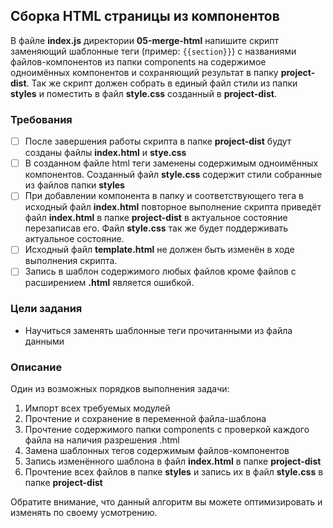 ## Сборка HTML страницы из компонентов

В файле **index.js** директории **05-merge-html** напишите скрипт заменяющий шаблонные теги  (пример: ```{{section}}```) с названиями файлов-компонентов из папки components на содержимое одноимённых компонентов и сохраняющий результат в папку **project-dist**. Так же скрипт должен собрать в единый файл стили из папки **styles** и поместить в файл **style.css** созданный в **project-dist**. 
### Требования
- [ ] После завершения работы скрипта в папке **project-dist** будут созданы файлы **index.html** и **stye.css** 
- [ ] В созданном файле html теги заменены содержимым одноимённых компонентов. Созданный файл **style.css** содержит стили собранные из файлов папки **styles**  
- [ ] При добавлении компонента в папку и соответствующего тега в исходный файл **index.html** повторное выполнение скрипта приведёт файл **index.html** в папке **project-dist** в актуальное состояние перезаписав его. Файл **style.css** так же будет поддерживать актуальное состояние. 
- [ ] Исходный файл **template.html** не должен быть изменён в ходе выполнения скрипта.
- [ ] Запись в шаблон содержимого любых файлов кроме файлов с расширением **.html** является ошибкой.  
### Цели задания

- Научиться заменять шаблонные теги прочитанными из файла данными  

### Описание

Один из возможных порядков выполнения задачи:

1. Импорт всех требуемых модулей
2. Прочтение и сохранение в переменной файла-шаблона
3. Прочтение содержимого папки components с проверкой каждого файла на наличия разрешения .html
4. Замена шаблонных тегов содержимым файлов-компонентов
5. Запись изменённого шаблона в файл **index.html** в папке **project-dist**
6. Прочтение всех файлов в папке **styles** и запись их в файл **style.css** в папке **project-dist**

Обратите внимание, что данный алгоритм вы можете оптимизировать и изменять по своему усмотрению. 